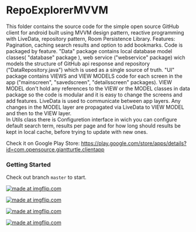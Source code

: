 # RepoExplorerMVVM

This folder contains the source code for the simple open source GitHub client for android built using MVVM design pattern, reactive programming with LiveData, repository pattern, Room Persistence Library.
Features: Pagination, caching search results and option to add bookmarks.
Code is packaged by feature. "Data" package contains local database model classes( "database" package ), web service ("webservice" package) wich models the structure of GitHub api response and repository ("DataRepository.java") which is used as a single source of truth.
"UI" package contains VIEWS and VIEW MODELS code for each screen in the app ("mainscreen", "savedscreen", "detailsscreen" packages). VIEW MODEL don't hold any references to the VIEW  or the MODEL classes in data package so the code is modular and it is easy to change the screens and add features.
LiveData is used to communicate between app layers. Any changes in the MODEL layer are propagated via LiveData to VIEW MODEL and then to the VIEW layer.  
In Utils class there is Configuretion interface in wich you can configure default search term, results per page and for how long should results be kept in local cache, before trying to update with new ones.

Check it on Google Play Store: https://play.google.com/store/apps/details?id=com.opensource.giantturtle.clientapp

### Getting Started

Check out branch `master` to start.

<a href="https://imgflip.com/gif/2e1ezw"><img src="https://i.imgflip.com/2e1ezw.gif" title="made at imgflip.com"/></a>

<a href="https://imgflip.com/gif/2e1f1g"><img src="https://i.imgflip.com/2e1f1g.gif" title="made at imgflip.com"/></a>

<a href="https://imgflip.com/gif/2e1eye"><img src="https://i.imgflip.com/2e1eye.gif" title="made at imgflip.com"/></a>

<a href="https://imgflip.com/gif/2e1f2m"><img src="https://i.imgflip.com/2e1f2m.gif" title="made at imgflip.com"/></a>




